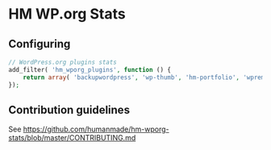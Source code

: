 # HM WP.org Stats

## Configuring
```php
// WordPress.org plugins stats
add_filter( 'hm_wporg_plugins', function () {
    return array( 'backupwordpress', 'wp-thumb', 'hm-portfolio', 'wpremote', 'menu-exporter' );;
});
```

## Contribution guidelines ##

See https://github.com/humanmade/hm-wporg-stats/blob/master/CONTRIBUTING.md
